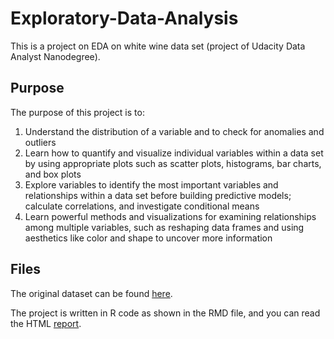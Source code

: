 # Exploratory-Data-Analysis
This is a project on EDA on white wine data set (project of Udacity Data Analyst Nanodegree). 

## Purpose
The purpose of this project is to:
1. Understand the distribution of a variable and to check for anomalies and outliers
2. Learn how to quantify and visualize individual variables within a data set by using appropriate plots such as scatter plots, histograms, bar charts, and box plots
3. Explore variables to identify the most important variables and relationships within a data set before building predictive models; calculate correlations, and investigate conditional means
4. Learn powerful methods and visualizations for examining relationships among multiple variables, such as reshaping data frames and using aesthetics like color and shape to uncover more information

## Files
The original dataset can be found [here](http://www3.dsi.uminho.pt/pcortez/wine/).

The project is written in R code as shown in the RMD file, and you can read the HTML [report](https://cdn.rawgit.com/LuTang-Terrence/Exploratory-Data-Analysis/33f847ad/White_Wine_EDA_Lu_Tang.html).


